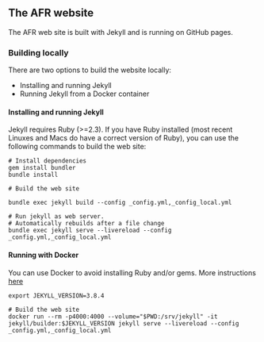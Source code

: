 ## The AFR website

The AFR web site is built with Jekyll and is running on GitHub pages.

### Building locally

There are two options to build the website locally:

* Installing and running Jekyll
* Running Jekyll from a Docker container

#### Installing and running Jekyll

Jekyll requires Ruby (>=2.3). If you have Ruby installed (most recent Linuxes
and Macs do have a correct version of Ruby), you can use the following commands
to build the web site:

```shell
# Install dependencies
gem install bundler
bundle install

# Build the web site

bundle exec jekyll build --config _config.yml,_config_local.yml

# Run jekyll as web server.
# Automatically rebuilds after a file change
bundle exec jekyll serve --livereload --config _config.yml,_config_local.yml
```

#### Running with Docker

You can use Docker to avoid installing Ruby and/or gems. More instructions
[here](https://github.com/envygeeks/jekyll-docker/blob/master/README.md)

```shell
export JEKYLL_VERSION=3.8.4

# Build the web site
docker run --rm -p4000:4000 --volume="$PWD:/srv/jekyll" -it jekyll/builder:$JEKYLL_VERSION jekyll serve --livereload --config _config.yml,_config_local.yml
```
